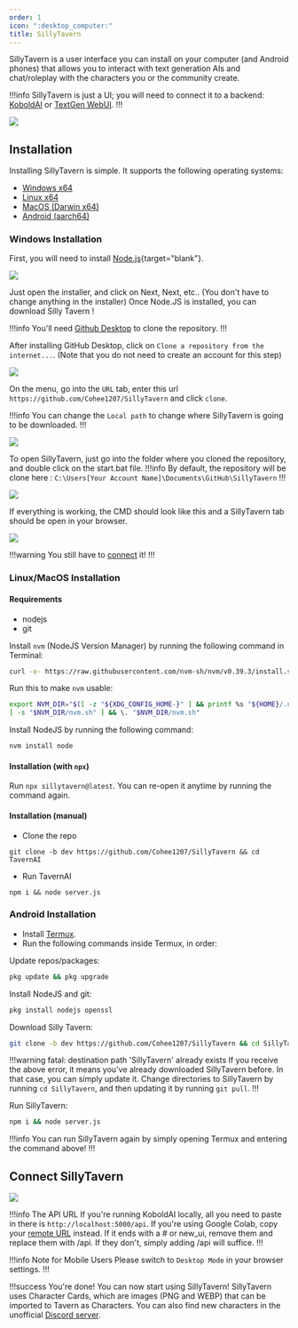 ```yaml
---
order: 1
icon: ":desktop_computer:"
title: SillyTavern
---
```

SillyTavern is a user interface you can install on your computer (and Android phones) that allows you to interact with text generation AIs and chat/roleplay with the characters you or the community create.

!!!info
SillyTavern is just a UI; you will need to connect it to a backend: [KoboldAI](https://docs.alpindale.dev/local-installation-(gpu)/kobold/) or [TextGen WebUI](https://docs.alpindale.dev/local-installation-(gpu)/oobabooga/).
!!!

![](/static/SillyTavern.PNG)

## Installation
Installing SillyTavern is simple. It supports the following operating systems:
- [Windows x64](https://docs.alpindale.dev/local-installation-(gpu)/sillytavern/#windows-installation)
- [Linux x64](https://docs.alpindale.dev/local-installation-(gpu)/sillytavern/#linuxmacos-installation)
- [MacOS (Darwin x64)](https://docs.alpindale.dev/local-installation-(gpu)/sillytavern/#linuxmacos-installation)
- [Android (aarch64)](https://docs.alpindale.dev/local-installation-(gpu)/sillytavern/#android-installation)


### Windows Installation

First, you will need to install [Node.js](https://nodejs.org/en/download/current){target="blank"}.

![](/static/NodeJSWindows.PNG)

Just open the installer, and click on Next, Next, etc.. (You don't have to change anything in the installer)
Once Node.JS is installed, you can download Silly Tavern !

!!!info
You'll need [Github Desktop](https://central.github.com/deployments/desktop/desktop/latest/win32) to clone the repository.
!!!

After installing GitHub Desktop, click on `Clone a repository from the internet...`. (Note that you do not need to create an account for this step)

![](/static/GUI-File.PNG)

On the menu, go into the `URL` tab, enter this url `https://github.com/Cohee1207/SillyTavern` and click `clone`.

!!!info
You can change the `Local path` to change where SillyTavern is going to be downloaded.
!!!

![](/static/GUI-Clone.PNG)


To open SillyTavern, just go into the folder where you cloned the repository, and double click on the start.bat file. 
!!!info
By default, the repository will be clone here : `C:\Users[Your Account Name]\Documents\GitHub\SillyTavern`
!!!

![](/static/StartBat.PNG)

<!-- Open PowerShell (you can search for it in the start menu) and type in `winget install -e --id OpenJS.NodeJS`. Once it's finished, close PowerShell.

You can confirm whether NodeJS is installed by running `node -v` in PowerShell.

To run SillyTavern, all you'll need to do is open PowerShell again and running `npx sillytavern@latest`. This will open SillyTavern in your browser. You can re-launch SillyTavern anytime by running `npx sillytavern@latest`. -->

If everything is working, the CMD should look like this and a SillyTavern tab should be open in your browser.

![](/static/STcmd.PNG)

!!!warning
You still have to [connect](https://docs.alpindale.dev/local-installation-(gpu)/sillytavern/#connect-sillytavern) it!
!!!


### Linux/MacOS Installation

#### Requirements
- nodejs
- git

Install `nvm` (NodeJS Version Manager) by running the following command in Terminal:

```bash
curl -o- https://raw.githubusercontent.com/nvm-sh/nvm/v0.39.3/install.sh | bash
```

Run this to make `nvm` usable:

```bash
export NVM_DIR="$([ -z "${XDG_CONFIG_HOME-}" ] && printf %s "${HOME}/.nvm" || printf %s "${XDG_CONFIG_HOME}/nvm")"
[ -s "$NVM_DIR/nvm.sh" ] && \. "$NVM_DIR/nvm.sh"
```

Install NodeJS by running the following command:

```bash
nvm install node
```

#### Installation (with `npx`)

Run `npx sillytavern@latest`. You can re-open it anytime by running the command again.


#### Installation (manual)

- Clone the repo
```
git clone -b dev https://github.com/Cohee1207/SillyTavern && cd TavernAI
```

- Run TavernAI
```
npm i && node server.js
```

### Android Installation

- Install [Termux](https://f-droid.org/repo/com.termux_118.apk).
- Run the following commands inside Termux, in order:

Update repos/packages:
```bash
pkg update && pkg upgrade
```

Install NodeJS and git:
```bash
pkg install nodejs openssl
```

Download Silly Tavern:
```bash
git clone -b dev https://github.com/Cohee1207/SillyTavern && cd SillyTavern
```
!!!warning fatal: destination path 'SillyTavern' already exists
If you receive the above error, it means you've already downloaded SillyTavern before. In that case, you can simply update it. Change directories to SillyTavern by running `cd SillyTavern`, and then updating it by running `git pull`. 
!!!

<!-- Run SillyTavern:
```bash
npx sillytavern@latest
```
 -->
 Run SillyTavern:
```bash
npm i && node server.js
```

!!!info
You can run SillyTavern again by simply opening Termux and entering the command above!
!!!

## Connect SillyTavern

![](/static/STconnect.PNG)

!!!info The API URL
If you're running KoboldAI locally, all you need to paste in there is `http://localhost:5000/api`. If you're using Google Colab, copy your [remote URL](https://docs.alpindale.dev/cloud-installation/koboldai/#using-the-remote-url-to-connect-sillytavern) instead. If it ends with a # or new_ui, remove them and replace them with /api. If they don't, simply adding /api will suffice.
!!!

!!!info Note for Mobile Users
Please switch to `Desktop Mode` in your browser settings.
!!!

!!!success You're done!
You can now start using SillyTavern! SillyTavern uses Character Cards, which are images (PNG and WEBP) that can be imported to Tavern as Characters. You can also find new characters in the unofficial [Discord server](https://discord.com/invite/pygmalionai).


